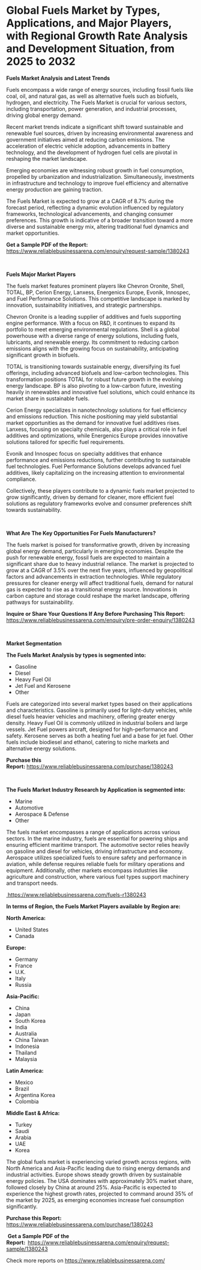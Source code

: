 <p><h1>Global Fuels Market by Types, Applications, and Major Players, with Regional Growth Rate Analysis and Development Situation, from 2025 to 2032</h1></p><p><strong>Fuels Market Analysis and Latest Trends</strong></p>
<p><p>Fuels encompass a wide range of energy sources, including fossil fuels like coal, oil, and natural gas, as well as alternative fuels such as biofuels, hydrogen, and electricity. The Fuels Market is crucial for various sectors, including transportation, power generation, and industrial processes, driving global energy demand. </p><p>Recent market trends indicate a significant shift toward sustainable and renewable fuel sources, driven by increasing environmental awareness and government initiatives aimed at reducing carbon emissions. The acceleration of electric vehicle adoption, advancements in battery technology, and the development of hydrogen fuel cells are pivotal in reshaping the market landscape. </p><p>Emerging economies are witnessing robust growth in fuel consumption, propelled by urbanization and industrialization. Simultaneously, investments in infrastructure and technology to improve fuel efficiency and alternative energy production are gaining traction. </p><p>The Fuels Market is expected to grow at a CAGR of 8.7% during the forecast period, reflecting a dynamic evolution influenced by regulatory frameworks, technological advancements, and changing consumer preferences. This growth is indicative of a broader transition toward a more diverse and sustainable energy mix, altering traditional fuel dynamics and market opportunities.</p></p>
<p><strong>Get a Sample PDF of the Report:&nbsp;</strong> <a href="https://www.reliablebusinessarena.com/enquiry/request-sample/1380243?utm_campaign=2238&utm_medium=2&utm_source=Github&utm_content=ia&utm_term=06022025&utm_id=fuels">https://www.reliablebusinessarena.com/enquiry/request-sample/1380243</a></p>
<p>&nbsp;</p>
<p><strong>Fuels Major Market Players</strong></p>
<p><p>The fuels market features prominent players like Chevron Oronite, Shell, TOTAL, BP, Cerion Energy, Lanxess, Energenics Europe, Evonik, Innospec, and Fuel Performance Solutions. This competitive landscape is marked by innovation, sustainability initiatives, and strategic partnerships.</p><p>Chevron Oronite is a leading supplier of additives and fuels supporting engine performance. With a focus on R&D, it continues to expand its portfolio to meet emerging environmental regulations. Shell is a global powerhouse with a diverse range of energy solutions, including fuels, lubricants, and renewable energy. Its commitment to reducing carbon emissions aligns with the growing focus on sustainability, anticipating significant growth in biofuels.</p><p>TOTAL is transitioning towards sustainable energy, diversifying its fuel offerings, including advanced biofuels and low-carbon technologies. This transformation positions TOTAL for robust future growth in the evolving energy landscape. BP is also pivoting to a low-carbon future, investing heavily in renewables and innovative fuel solutions, which could enhance its market share in sustainable fuels.</p><p>Cerion Energy specializes in nanotechnology solutions for fuel efficiency and emissions reduction. This niche positioning may yield substantial market opportunities as the demand for innovative fuel additives rises. Lanxess, focusing on specialty chemicals, also plays a critical role in fuel additives and optimizations, while Energenics Europe provides innovative solutions tailored for specific fuel requirements.</p><p>Evonik and Innospec focus on specialty additives that enhance performance and emissions reductions, further contributing to sustainable fuel technologies. Fuel Performance Solutions develops advanced fuel additives, likely capitalizing on the increasing attention to environmental compliance.</p><p>Collectively, these players contribute to a dynamic fuels market projected to grow significantly, driven by demand for cleaner, more efficient fuel solutions as regulatory frameworks evolve and consumer preferences shift towards sustainability.</p></p>
<p>&nbsp;</p>
<p><strong>What Are The Key Opportunities For Fuels Manufacturers?</strong></p>
<p><p>The fuels market is poised for transformative growth, driven by increasing global energy demand, particularly in emerging economies. Despite the push for renewable energy, fossil fuels are expected to maintain a significant share due to heavy industrial reliance. The market is projected to grow at a CAGR of 3.5% over the next five years, influenced by geopolitical factors and advancements in extraction technologies. While regulatory pressures for cleaner energy will affect traditional fuels, demand for natural gas is expected to rise as a transitional energy source. Innovations in carbon capture and storage could reshape the market landscape, offering pathways for sustainability.</p></p>
<p><strong>Inquire or Share Your Questions If Any Before Purchasing This Report:</strong> <a href="https://www.reliablebusinessarena.com/enquiry/pre-order-enquiry/1380243?utm_campaign=2238&utm_medium=2&utm_source=Github&utm_content=ia&utm_term=06022025&utm_id=fuels">https://www.reliablebusinessarena.com/enquiry/pre-order-enquiry/1380243</a></p>
<p>&nbsp;</p>
<p><strong>Market Segmentation</strong></p>
<p><strong>The Fuels Market Analysis by types is segmented into:</strong></p>
<p><ul><li>Gasoline</li><li>Diesel</li><li>Heavy Fuel Oil</li><li>Jet Fuel and Kerosene</li><li>Other</li></ul></p>
<p><p>Fuels are categorized into several market types based on their applications and characteristics. Gasoline is primarily used for light-duty vehicles, while diesel fuels heavier vehicles and machinery, offering greater energy density. Heavy Fuel Oil is commonly utilized in industrial boilers and large vessels. Jet Fuel powers aircraft, designed for high-performance and safety. Kerosene serves as both a heating fuel and a base for jet fuel. Other fuels include biodiesel and ethanol, catering to niche markets and alternative energy solutions.</p></p>
<p><strong>Purchase this Report:&nbsp;</strong><a href="https://www.reliablebusinessarena.com/purchase/1380243?utm_campaign=2238&utm_medium=2&utm_source=Github&utm_content=ia&utm_term=06022025&utm_id=fuels">https://www.reliablebusinessarena.com/purchase/1380243</a></p>
<p>&nbsp;</p>
<p><strong>The Fuels Market Industry Research by Application is segmented into:</strong></p>
<p><ul><li>Marine</li><li>Automotive</li><li>Aerospace & Defense</li><li>Other</li></ul></p>
<p><p>The fuels market encompasses a range of applications across various sectors. In the marine industry, fuels are essential for powering ships and ensuring efficient maritime transport. The automotive sector relies heavily on gasoline and diesel for vehicles, driving infrastructure and economy. Aerospace utilizes specialized fuels to ensure safety and performance in aviation, while defense requires reliable fuels for military operations and equipment. Additionally, other markets encompass industries like agriculture and construction, where various fuel types support machinery and transport needs.</p></p>
<p><a href="https://www.reliablebusinessarena.com/fuels-r1380243?utm_campaign=2238&utm_medium=2&utm_source=Github&utm_content=ia&utm_term=06022025&utm_id=fuels">&nbsp;https://www.reliablebusinessarena.com/fuels-r1380243</a></p>
<p><strong>In terms of Region, the Fuels Market Players available by Region are:</strong></p>
<p>
    <p> <strong> North America: </strong>
        <ul>
            <li>United States</li>
            <li>Canada</li>
        </ul>
        </p> 
    <p> <strong> Europe: </strong>
        <ul>
            <li>Germany</li>
            <li>France</li>
            <li>U.K.</li>
            <li>Italy</li>
            <li>Russia</li>
        </ul>
        </p> 
    <p> <strong> Asia-Pacific: </strong>
        <ul>
            <li>China</li>
            <li>Japan</li>
            <li>South Korea</li>
            <li>India</li>
            <li>Australia</li>
            <li>China Taiwan</li>
            <li>Indonesia</li>
            <li>Thailand</li>
            <li>Malaysia</li>
        </ul>
        </p> 
    <p> <strong> Latin America: </strong>
        <ul>
            <li>Mexico</li>
            <li>Brazil</li>
            <li>Argentina Korea</li>
            <li>Colombia</li>
        </ul>
        </p> 
    <p> <strong> Middle East & Africa: </strong>
        <ul>
            <li>Turkey</li>
            <li>Saudi</li>
            <li>Arabia</li>
            <li>UAE</li>
            <li>Korea</li>
        </ul>
    </p>
    </p>
<p><p>The global fuels market is experiencing varied growth across regions, with North America and Asia-Pacific leading due to rising energy demands and industrial activities. Europe shows steady growth driven by sustainable energy policies. The USA dominates with approximately 30% market share, followed closely by China at around 25%. Asia-Pacific is expected to experience the highest growth rates, projected to command around 35% of the market by 2025, as emerging economies increase fuel consumption significantly.</p></p>
<p><strong>Purchase this Report: </strong><a href="https://www.reliablebusinessarena.com/purchase/1380243?utm_campaign=2238&utm_medium=2&utm_source=Github&utm_content=ia&utm_term=06022025&utm_id=fuels">https://www.reliablebusinessarena.com/purchase/1380243</a></p>
<p>&nbsp;<strong>Get a Sample PDF of the Report:&nbsp;&nbsp;</strong><a href="https://www.reliablebusinessarena.com/enquiry/request-sample/1380243?utm_campaign=2238&utm_medium=2&utm_source=Github&utm_content=ia&utm_term=06022025&utm_id=fuels">https://www.reliablebusinessarena.com/enquiry/request-sample/1380243</a></p>
<p><strong></strong></p>
<p>Check more reports on <a href="https://www.reliablebusinessarena.com/?utm_campaign=2238&utm_medium=2&utm_source=Github&utm_content=ia&utm_term=06022025&utm_id=fuels">https://www.reliablebusinessarena.com/</a></p>